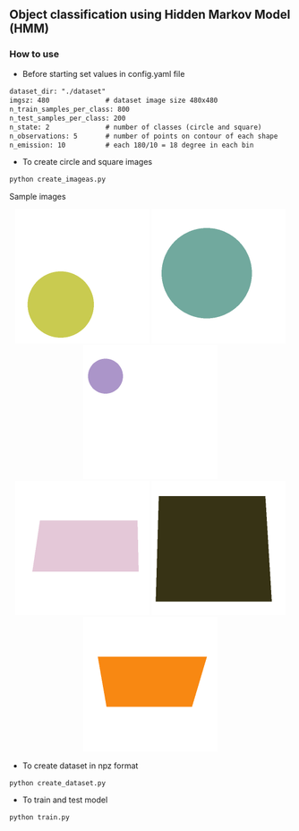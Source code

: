 ## Object classification using Hidden Markov Model (HMM)

### How to use
- Before starting set values in config.yaml file
```
dataset_dir: "./dataset"
imgsz: 480              # dataset image size 480x480
n_train_samples_per_class: 800
n_test_samples_per_class: 200
n_state: 2              # number of classes (circle and square)
n_observations: 5       # number of points on contour of each shape
n_emission: 10          # each 180/10 = 18 degree in each bin
```

- To create circle and square images 
```python
python create_imageas.py
```

Sample images
<div align="center">
  <img src="./data/non_ideal_circle_0.png" height="240">
  <img src="./data/non_ideal_circle_1.png" height="240">
  <img src="./data/non_ideal_circle_2.png" height="240">
</div>

<div align="center">
  <img src="./data/non_ideal_square_0.png" height="240">
  <img src="./data/non_ideal_square_1.png" height="240">
  <img src="./data/non_ideal_square_2.png" height="240">
</div>

- To create dataset in npz format
```python
python create_dataset.py
```

- To train and test model
```python
python train.py
```

